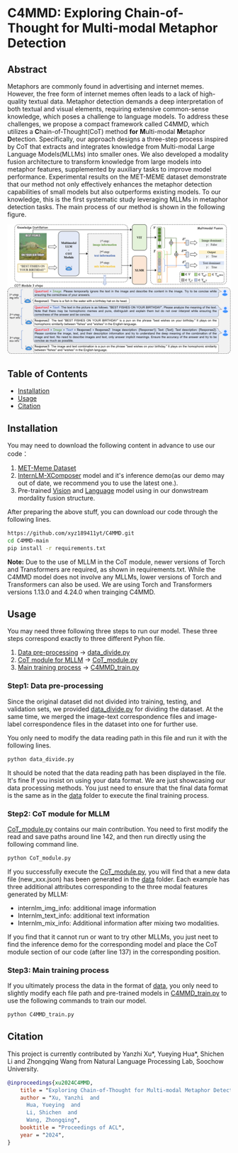 # C4MMD: Exploring Chain-of-Thought for Multi-modal Metaphor Detection

## Abstract
Metaphors are commonly found in advertising and internet memes. However, the free form of internet memes often leads to a lack of high-quality textual data. Metaphor detection demands a deep interpretation of both textual and visual elements, requiring extensive common-sense knowledge, which poses a challenge to language models. To address these challenges, we propose a compact framework called C4MMD, which utilizes a **C**hain-of-Thought(CoT) method **for** **M**ulti-modal **M**etaphor **D**etection. Specifically, our approach designs a three-step process inspired by CoT that extracts and integrates knowledge from Multi-modal Large Language Models(MLLMs) into smaller ones. We also developed a modality fusion architecture to transform knowledge from large models into metaphor features, supplemented by auxiliary tasks to improve model performance. Experimental results on the MET-MEME dataset demonstrate that our method not only effectively enhances the metaphor detection capabilities of small models but also outperforms existing models. To our knowledge, this is the first systematic study leveraging MLLMs in metaphor detection tasks.
The main process of our method is shown in the following figure.

 ![An illustration of C4MMD using the MLLM for multi-modal metaphor detection.](structure.png "Main structure")



## Table of Contents

- [Installation](#installation)
- [Usage](#usage)
- [Citation](#Citation)

## Installation

You may need to download the following content in advance to use our code：
1. [MET-Meme Dataset](https://github.com/liaolianfoka/MET-Meme-A-Multi-modal-Meme-Dataset-Rich-in-Metaphors)
2. [InternLM-XComposer](https://github.com/InternLM/InternLM-XComposer) model and it's inference demo(as our demo may out of date, we recommend you to use the latest one.).
3. Pre-trained [Vision](https://huggingface.co/google/vit-base-patch16-224) and [Language](https://huggingface.co/FacebookAI/xlm-roberta-base) model using in our donwstream mordality fusion structure.

After preparing the above stuff, you can download our code through the following lines.
```bash
https://github.com/xyz189411yt/C4MMD.git
cd C4MMD-main
pip install -r requirements.txt
```
**Note:** Due to the use of MLLM in the CoT module, newer versions of Torch and Transformers are required, as shown in requirements.txt. While the C4MMD model does not involve any MLLMs, lower versions of Torch and Transformers can also be used. We are using Torch and Transformers versions 1.13.0 and 4.24.0 when trainging C4MMD.

## Usage

You may need three following three steps to run our model. These three steps correspond exactly to three different Pyhon file.

1. [Data pre-processing](#Data-pre-processing) -> [data_divide.py](data_divide.py)
2. [CoT module for MLLM](#CoT-module-for-MLLM) -> [CoT_module.py](CoT_module.py)
3. [Main training process](#Main-training-process) -> [C4MMD_train.py](C4MMD_train.py)

### Step1: Data pre-processing

Since the original dataset did not divided into training, testing, and validation sets, we provided [data_divide.py](data_divide.py) for dividing the dataset. 
At the same time, we merged the image-text correspondence files and image-label correspondence files in the dataset into one for further use.

You only need to modify the data reading path in this file and run it with the following lines.

```bash
python data_divide.py
```

It should be noted that the data reading path has been displayed in the file. It's fine If you insist on using your data format. We are just showcasing our data processing methods. 
You just need to ensure that the final data format is the same as in the [data](/data) folder to execute the final training process.

### Step2: CoT module for MLLM

[CoT_module.py](CoT_module.py) contains our main contribution.
You need to first modify the read and save paths around line 142, and then run directly using the following command line.

```bash
python CoT_module.py
```
If you successfully execute the [CoT_module.py](CoT_module.py), you will find that a new data file (new_xxx.json) has been generated in the [data](/data) folder. Each example has three additional attributes corresponding to the three modal features generated by MLLM: 
- internlm_img_info: additional image information
- Internlm_text_info: additional text information
- Internlm_mix_info: Additional information after mixing two modalities.

If you find that it cannot run or want to try other MLLMs, you just neet to find the inference demo for the corresponding model and place the CoT module section of our code (after line 137) in the corresponding position.

### Step3: Main training process

If you ultimately process the data in the format of [data](/data), you only need to slightly modify each file path and pre-trained models in [C4MMD_train.py](C4MMD_train.py) to use the following commands to train our model.

```bash
python C4MMD_train.py
```

## Citation
This project is currently contributed by Yanzhi Xu*, Yueying Hua*, Shichen Li and Zhongqing Wang from Natural Language Processing Lab, Soochow University.

```bib
@inproceedings{xu2024C4MMD,
    title = "Exploring Chain-of-Thought for Multi-modal Metaphor Detection",
    author = "Xu, Yanzhi  and
      Hua, Yueying  and
      Li, Shichen  and
      Wang, Zhongqing",
    booktitle = "Proceedings of ACL",
    year = "2024",
}
```

